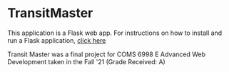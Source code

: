 # TransitMaster

This application is a Flask web app. For instructions on how to install and run a Flask application, [click here](https://github.com/lingthio/Flask-User-starter-app/blob/master/README.md)

Transit Master was a final project for COMS 6998 E Advanced Web Development taken in the Fall '21 (Grade Received: A)
